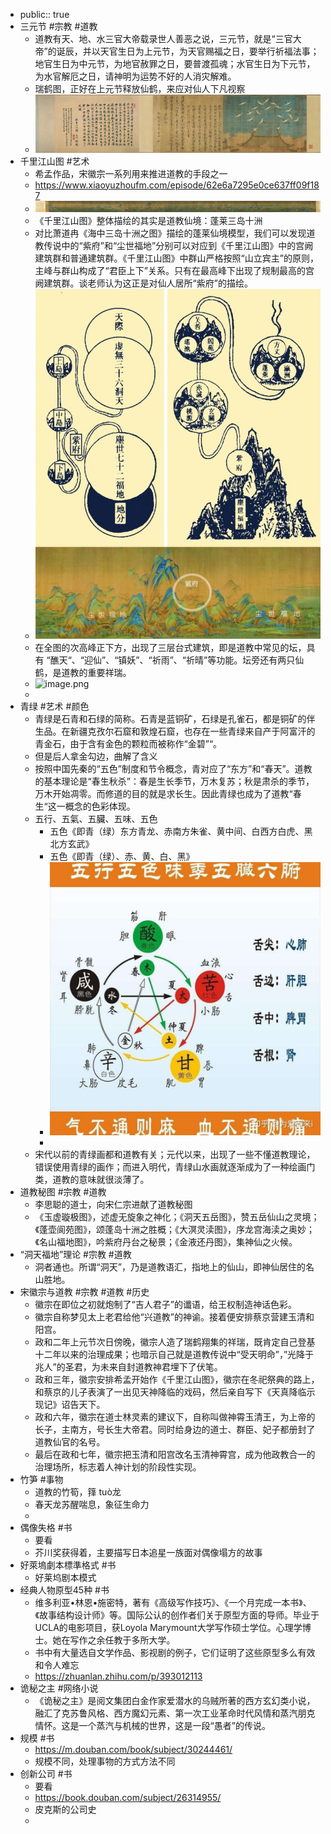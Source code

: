 - public:: true
- 三元节 #宗教 #道教
	- 道教有天、地、水三官大帝载录世人善恶之说，三元节，就是“三官大帝”的诞辰，并以天官生日为上元节，为天官赐福之日，要举行祈福法事；地官生日为中元节，为地官赦罪之日，要普渡孤魂；水官生日为下元节，为水官解厄之日，请神明为运势不好的人消灾解难。
	- 瑞鹤图，正好在上元节释放仙鹤，来应对仙人下凡视察
	- ![image.png](../assets/image_1659313583957_0.png)
- 千里江山图 #艺术
	- 希孟作品，宋徽宗一系列用来推进道教的手段之一
	- https://www.xiaoyuzhoufm.com/episode/62e6a7295e0ce637ff09f187
	- ![image.png](../assets/image_1659313898056_0.png)
	- 《千里江山图》整体描绘的其实是道教仙境：蓬莱三岛十洲
	- 对比萧道冉《海中三岛十洲之图》描绘的蓬莱仙境模型，我们可以发现道教传说中的“紫府”和“尘世福地”分别可以对应到《千里江山图》中的宫阙建筑群和普通建筑群。《千里江山图》中群山严格按照“山立宾主”的原则，主峰与群山构成了“君臣上下”关系。只有在最高峰下出现了规制最高的宫阙建筑群。谈老师认为这正是对仙人居所“紫府”的描绘。
	- ![image.png](../assets/image_1659314218395_0.png)
	- 在全图的次高峰正下方，出现了三层台式建筑，即是道教中常见的坛，具有 “醮天“、“迎仙”、“镇妖”、“祈雨”、“祈晴”等功能。坛旁还有两只仙鹤，是道教的重要祥瑞。
	- ![image.png](../assets/image_1659314240227_0.png)
	-
- 青绿 #艺术 #颜色
	- 青绿是石青和石绿的简称。石青是蓝铜矿，石绿是孔雀石，都是铜矿的伴生品。在新疆克孜尔石窟和敦煌石窟，也存在一些青绿来自产于阿富汗的青金石，由于含有金色的颗粒而被称作“金碧”“。
	- 但是后人拿金勾边，曲解了含义
	- 按照中国先秦的“五色”制度和节令概念，青对应了“东方”和“春天”。道教的基本理论是“春生秋杀”：春是生长季节，万木复苏；秋是肃杀的季节，万木开始凋零。而修道的目的就是求长生。因此青绿也成为了道教“春生“这一概念的色彩体现。
	- 五行、五氣、五臟、五味、五色
		- 五色《即青（绿）东方青龙、赤南方朱雀、黄中间、白西方白虎、黑北方玄武》
		- 五色《即青（绿）、赤、黄、白、黑》
		- ![image.png](../assets/image_1659315428478_0.png)
		-
	- 宋代以前的青绿画都和道教有关；元代以来，出现了一些不懂道教理论，错误使用青绿的画作；而进入明代，青绿山水画就逐渐成为了一种绘画门类，道教的意味就很淡薄了。
- 道教秘图 #宗教 #道教
	- 李思聪的道士，向宋仁宗进献了道教秘图
	- 《玉虚璇极图》，述虚无旋象之神化；《洞天五岳图》，赞五岳仙山之灵境；《蓬壶阆苑图》，颂蓬岛十洲之胜概；《大溟灵渎图》，序龙宫海渎之奥妙；《名山福地图》，吟紫府丹台之秘景；《金液还丹图》，集神仙之火候。
- “洞天福地”理论 #宗教 #道教
	- 洞者通也。所谓“洞天”，乃是道教语汇，指地上的仙山，即神仙居住的名山胜地。
- 宋徽宗与道教 #宗教 #道教 #历史
	- 徽宗在即位之初就炮制了“吉人君子”的谶语，给王权制造神话色彩。
	- 徽宗自称梦见太上老君给他“兴道教”的神谕。接着便安排蔡京营建玉清和阳宫。
	- 政和二年上元节次日傍晚，徽宗人造了瑞鹤翔集的祥瑞，既肯定自己登基十二年以来的治理成果；也暗示自己就是道教传说中“受天明命”，”光降于兆人”的圣君，为未来自封道教神君埋下了伏笔。
	- 政和三年，徽宗安排希孟开始作《千里江山图》，徽宗在冬祀祭典的路上，和蔡京的儿子表演了一出见天神降临的戏码，然后亲自写下《天真降临示现记》诏告天下。
	- 政和六年，徽宗在道士林灵素的建议下，自称叫做神霄玉清王，为上帝的长子，主南方，号长生大帝君。同时给身边的道士、群臣、妃子都册封了道教仙官的名号。
	- 最后在政和七年，徽宗把玉清和阳宫改名玉清神霄宫，成为他政教合一的治理场所，标志着人神计划的阶段性实现。
- 竹笋 #事物
	- 道教的竹筍，箨 tuò龙
	- 春天龙苏醒喘息，象征生命力
	-
- 偶像失格 #书
	- 要看
	- 芥川奖获得着，主要描写日本追星一族面对偶像塌方的故事
- 好萊塢劇本標準格式 #书
	- 好莱坞剧本模式
- 经典人物原型45种 #书
	- 维多利亚•林恩•施密特，著有《高级写作技巧》、《一个月完成一本书》、《故事结构设计师》等。国际公认的创作者们关于原型方面的导师。毕业于UCLA的电影项目，获Loyola Marymount大学写作硕士学位。心理学博士。她在写作之余任教于多所大学。
	- 书中有大量选自文学作品、影视剧的例子，它们证明了这些原型多么有效和令人难忘
	- https://zhuanlan.zhihu.com/p/393012113
- 诡秘之主 #网络小说
	- 《诡秘之主》是阅文集团白金作家爱潜水的乌贼所著的西方玄幻类小说，融汇了克苏鲁风格、西方魔幻元素、第一次工业革命时代风情和蒸汽朋克情怀。这是一个蒸汽与机械的世界，这是一段“愚者”的传说。
- 规模 #书
	- https://m.douban.com/book/subject/30244461/
	- 规模不同，处理事物的方式方法不同
- 创新公司 #书
	- 要看
	- https://book.douban.com/subject/26314955/
	- 皮克斯的公司史
	-